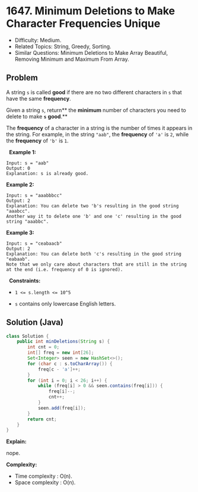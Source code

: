 # 1647. Minimum Deletions to Make Character Frequencies Unique

- Difficulty: Medium.
- Related Topics: String, Greedy, Sorting.
- Similar Questions: Minimum Deletions to Make Array Beautiful, Removing Minimum and Maximum From Array.

## Problem

A string ```s``` is called **good** if there are no two different characters in ```s``` that have the same **frequency**.

Given a string ```s```, return** the **minimum** number of characters you need to delete to make **```s```** **good**.**

The **frequency** of a character in a string is the number of times it appears in the string. For example, in the string ```"aab"```, the **frequency** of ```'a'``` is ```2```, while the **frequency** of ```'b'``` is ```1```.

 
**Example 1:**

```
Input: s = "aab"
Output: 0
Explanation: s is already good.
```

**Example 2:**

```
Input: s = "aaabbbcc"
Output: 2
Explanation: You can delete two 'b's resulting in the good string "aaabcc".
Another way it to delete one 'b' and one 'c' resulting in the good string "aaabbc".
```

**Example 3:**

```
Input: s = "ceabaacb"
Output: 2
Explanation: You can delete both 'c's resulting in the good string "eabaab".
Note that we only care about characters that are still in the string at the end (i.e. frequency of 0 is ignored).
```

 
**Constraints:**


	
- ```1 <= s.length <= 10^5```
	
- ```s``` contains only lowercase English letters.



## Solution (Java)

```java
class Solution {
    public int minDeletions(String s) {
        int cnt = 0;
        int[] freq = new int[26];
        Set<Integer> seen = new HashSet<>();
        for (char c : s.toCharArray()) {
            freq[c - 'a']++;
        }
        for (int i = 0; i < 26; i++) {
            while (freq[i] > 0 && seen.contains(freq[i])) {
                freq[i]--;
                cnt++;
            }
            seen.add(freq[i]);
        }
        return cnt;
    }
}
```

**Explain:**

nope.

**Complexity:**

* Time complexity : O(n).
* Space complexity : O(n).
